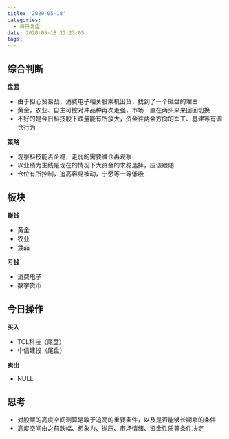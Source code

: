 ```yaml
---
title: '2020-05-18'
categories:
  - 每日复盘
date: 2020-05-18 22:23:05
tags:
---
```

## 综合判断
**盘面**

- 由于担心贸易战，消费电子相关股乘机出货，找到了一个砸盘的理由
- 黄金，农业、自主可控对冲品种再次走强，市场一直在两头来来回回切换
- 不好的是今日科技股下跌量能有所放大，资金往两会方向的军工、基建等有调仓行为

**策略**

- 观察科技能否企稳，走弱的需要减仓再观察
- 以业绩为主线是现在的情况下大资金的求稳选择，应该跟随
- 仓位有所控制，追高容易被动，宁愿等一等低吸

## 板块
**赚钱**

- 黄金
- 农业
- 食品

**亏钱**

- 消费电子
- 数字货币

## 今日操作
**买入**

- TCL科技（尾盘）
- 中信建投（尾盘）

**卖出**

- NULL

## 思考
- 对股票的高度空间测算是敢于追高的重要条件，以及是否能够长期拿的条件
- 高度空间由之前跌幅、想象力、抛压、市场情绪、资金性质等条件决定